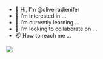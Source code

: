- 👋 Hi, I’m @oliveiradienifer
- 👀 I’m interested in ...
- 🌱 I’m currently learning ...
- 💞️ I’m looking to collaborate on ...
- 📫 How to reach me ...

![](https://www.google.com/url?sa=i&url=https%3A%2F%2Ftenor.com%2Fview%2Fpernalonga-obrigado-gif-19621403&psig=AOvVaw1sQGF4h_PMJkkN3IpCjVze&ust=1691799440947000&source=images&cd=vfe&opi=89978449&ved=0CBEQjRxqFwoTCLjq3piq04ADFQAAAAAdAAAAABAL).
